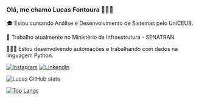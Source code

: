 ### Olá, me chamo Lucas Fontoura 👋🏻😊

🎓 Estou cursando Análise e Desenvolvimento de Sistemas pelo UniCEUB.

🏢 Trabalho atualmente no Ministério da Infraestrutura - SENATRAN.

👨🏼‍💻 Estou desenvolvendo automações e trabalhando com dados na linguagem Python.



[![Instagram](https://img.shields.io/badge/Instagram-E4405F?style=for-the-badge&logo=instagram&logoColor=white)](https://www.instagram.com/f0nt0ur4/)
[![LinkendIn](https://img.shields.io/badge/LinkedIn-0077B5?style=for-the-badge&logo=linkedin&logoColor=white)](https://www.linkedin.com/in/lucas-fontoura-706a45212/)



![Lucas GitHub stats](https://github-readme-stats.vercel.app/api?username=DevLucasFontoura&show_icons=true&theme=radical)


[![Top Langs](https://github-readme-stats.vercel.app/api/top-langs/?username=DevLucasFontoura&layout=)](https://github.com/DevLucasFontoura/github-readme-stats)
